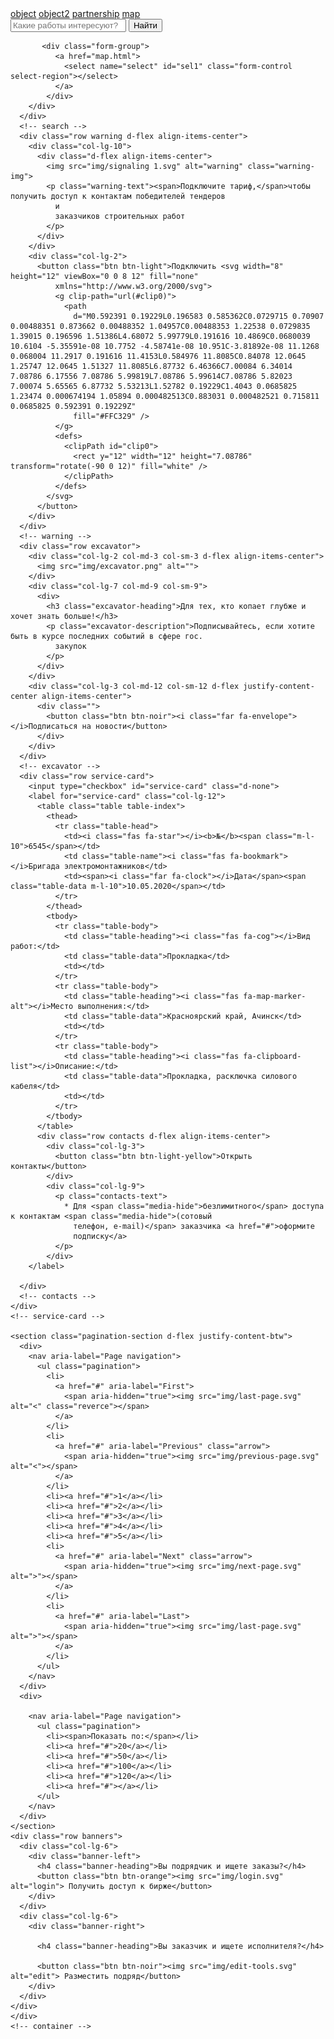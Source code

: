 <!DOCTYPE html>
<html lang="en">

<head>
  <meta charset="UTF-8">
  <meta name="viewport" content="width=device-width, initial-scale=1.0">
  <title>Успех и дело</title>
  <link href="https://fonts.googleapis.com/css2?family=Lato:ital,wght@0,400;0,700;0,900;1,700&display=swap"
    rel="stylesheet">
  <link rel="stylesheet" href="https://maxcdn.bootstrapcdn.com/bootstrap/3.3.7/css/bootstrap.min.css"
    integrity="sha384-BVYiiSIFeK1dGmJRAkycuHAHRg32OmUcww7on3RYdg4Va+PmSTsz/K68vbdEjh4u" crossorigin="anonymous">
  <link rel="stylesheet" href="css/style.css">
</head>

<body>
  <a href="#"></a>
  <a href="#object1.html">object</a>
  <a href="object2.html">object2</a>
  <a href="partnership.html">partnership</a>
  <a href="map.html">map</a>
  <main class="main">
    <div class="container">
      <div class="row search">
        <div class="col-lg-9 col-md-9">
          <div class="input-group">
            <input type="text" class="form-control" placeholder="Какие работы интересуют?">
            <span class="input-group-btn">
              <button class="btn btn-orange"><i class="fas fa-search"></i>Найти</button>
            </span>
          </div>
          <!-- /input-group -->
        </div>
        <div class="col-lg-3 col-md-3">
         
           <div class="form-group">
              <a href="map.html">
                <select name="select" id="sel1" class="form-control select-region"></select>
              </a>
            </div>
        </div>
      </div>
      <!-- search -->
      <div class="row warning d-flex align-items-center">
        <div class="col-lg-10">
          <div class="d-flex align-items-center">
            <img src="img/signaling 1.svg" alt="warning" class="warning-img">
            <p class="warning-text"><span>Подключите тариф,</span>чтобы получить доступ к контактам победителей тендеров
              и
              заказчиков строительных работ
            </p>
          </div>
        </div>
        <div class="col-lg-2">
          <button class="btn btn-light">Подключить <svg width="8" height="12" viewBox="0 0 8 12" fill="none"
              xmlns="http://www.w3.org/2000/svg">
              <g clip-path="url(#clip0)">
                <path
                  d="M0.592391 0.19229L0.196583 0.585362C0.0729715 0.70907 0.00488351 0.873662 0.00488352 1.04957C0.00488353 1.22538 0.0729835 1.39015 0.196596 1.51386L4.68072 5.99779L0.191616 10.4869C0.0680039 10.6104 -5.35591e-08 10.7752 -4.58741e-08 10.951C-3.81892e-08 11.1268 0.068004 11.2917 0.191616 11.4153L0.584976 11.8085C0.84078 12.0645 1.25747 12.0645 1.51327 11.8085L6.87732 6.46366C7.00084 6.34014 7.08786 6.17556 7.08786 5.99819L7.08786 5.99614C7.08786 5.82023 7.00074 5.65565 6.87732 5.53213L1.52782 0.19229C1.4043 0.0685825 1.23474 0.000674194 1.05894 0.000482513C0.883031 0.000482521 0.715811 0.0685825 0.592391 0.19229Z"
                  fill="#FFC329" />
              </g>
              <defs>
                <clipPath id="clip0">
                  <rect y="12" width="12" height="7.08786" transform="rotate(-90 0 12)" fill="white" />
                </clipPath>
              </defs>
            </svg>
          </button>
        </div>
      </div>
      <!-- warning -->
      <div class="row excavator">
        <div class="col-lg-2 col-md-3 col-sm-3 d-flex align-items-center">
          <img src="img/excavator.png" alt="">
        </div>
        <div class="col-lg-7 col-md-9 col-sm-9">
          <div>
            <h3 class="excavator-heading">Для тех, кто копает глубже и хочет знать больше!</h3>
            <p class="excavator-description">Подписывайтесь, если хотите быть в курсе последних событий в сфере гос.
              закупок
            </p>
          </div>
        </div>
        <div class="col-lg-3 col-md-12 col-sm-12 d-flex justify-content-center align-items-center">
          <div class="">
            <button class="btn btn-noir"><i class="far fa-envelope"></i>Подписаться на новости</button>
          </div>
        </div>
      </div>
      <!-- excavator -->
      <div class="row service-card">
        <input type="checkbox" id="service-card" class="d-none">
        <label for="service-card" class="col-lg-12">
          <table class="table table-index">
            <thead>
              <tr class="table-head">
                <td><i class="fas fa-star"></i><b>№</b><span class="m-l-10">6545</span></td>
                <td class="table-name"><i class="fas fa-bookmark"></i>Бригада электромонтажников</td>
                <td><span><i class="far fa-clock"></i>Дата</span><span class="table-data m-l-10">10.05.2020</span></td>
              </tr>
            </thead>
            <tbody>
              <tr class="table-body">
                <td class="table-heading"><i class="fas fa-cog"></i>Вид работ:</td>
                <td class="table-data">Прокладка</td>
                <td></td>
              </tr>
              <tr class="table-body">
                <td class="table-heading"><i class="fas fa-map-marker-alt"></i>Место выполнения:</td>
                <td class="table-data">Красноярский край, Ачинск</td>
                <td></td>
              </tr>
              <tr class="table-body">
                <td class="table-heading"><i class="fas fa-clipboard-list"></i>Описание:</td>
                <td class="table-data">Прокладка, расключка силового кабеля</td>
                <td></td>
              </tr>
            </tbody>
          </table>
          <div class="row contacts d-flex align-items-center">
            <div class="col-lg-3">
              <button class="btn btn-light-yellow">Открыть контакты</button>
            </div>
            <div class="col-lg-9">
              <p class="contacts-text">
                * Для <span class="media-hide">безлимитного</span> доступа к контактам <span class="media-hide">(сотовый
                  телефон, e-mail)</span> заказчика <a href="#">оформите
                  подписку</a>
              </p>
            </div>
        </label>

      </div>
      <!-- contacts -->
    </div>
    <!-- service-card -->

    <section class="pagination-section d-flex justify-content-btw">
      <div>
        <nav aria-label="Page navigation">
          <ul class="pagination">
            <li>
              <a href="#" aria-label="First">
                <span aria-hidden="true"><img src="img/last-page.svg" alt="<" class="reverce"></span>
              </a>
            </li>
            <li>
              <a href="#" aria-label="Previous" class="arrow">
                <span aria-hidden="true"><img src="img/previous-page.svg" alt="<"></span>
              </a>
            </li>
            <li><a href="#">1</a></li>
            <li><a href="#">2</a></li>
            <li><a href="#">3</a></li>
            <li><a href="#">4</a></li>
            <li><a href="#">5</a></li>
            <li>
              <a href="#" aria-label="Next" class="arrow">
                <span aria-hidden="true"><img src="img/next-page.svg" alt=">"></span>
              </a>
            </li>
            <li>
              <a href="#" aria-label="Last">
                <span aria-hidden="true"><img src="img/last-page.svg" alt=">"></span>
              </a>
            </li>
          </ul>
        </nav>
      </div>
      <div>

        <nav aria-label="Page navigation">
          <ul class="pagination">
            <li><span>Показать по:</span></li>
            <li><a href="#">20</a></li>
            <li><a href="#">50</a></li>
            <li><a href="#">100</a></li>
            <li><a href="#">120</a></li>
            <li><a href="#"></a></li>
          </ul>
        </nav>
      </div>
    </section>
    <div class="row banners">
      <div class="col-lg-6">
        <div class="banner-left">
          <h4 class="banner-heading">Вы подрядчик и ищете заказы?</h4>
          <button class="btn btn-orange"><img src="img/login.svg" alt="login"> Получить доступ к бирже</button>
        </div>
      </div>
      <div class="col-lg-6">
        <div class="banner-right">

          <h4 class="banner-heading">Вы заказчик и ищете исполнителя?</h4>

          <button class="btn btn-noir"><img src="img/edit-tools.svg" alt="edit"> Разместить подряд</button>
        </div>
      </div>
    </div>
    </div>
    <!-- container -->
  </main>
  <!-- /.main -->

  <script src="https://code.jquery.com/jquery-3.5.0.min.js"
    integrity="sha256-xNzN2a4ltkB44Mc/Jz3pT4iU1cmeR0FkXs4pru/JxaQ=" crossorigin="anonymous"></script>
  <script src="https://maxcdn.bootstrapcdn.com/bootstrap/3.3.7/js/bootstrap.min.js"
    integrity="sha384-Tc5IQib027qvyjSMfHjOMaLkfuWVxZxUPnCJA7l2mCWNIpG9mGCD8wGNIcPD7Txa"
    crossorigin="anonymous"></script>

  <script src="https://kit.fontawesome.com/0e45e18164.js" crossorigin="anonymous"></script>
</body>

</html>